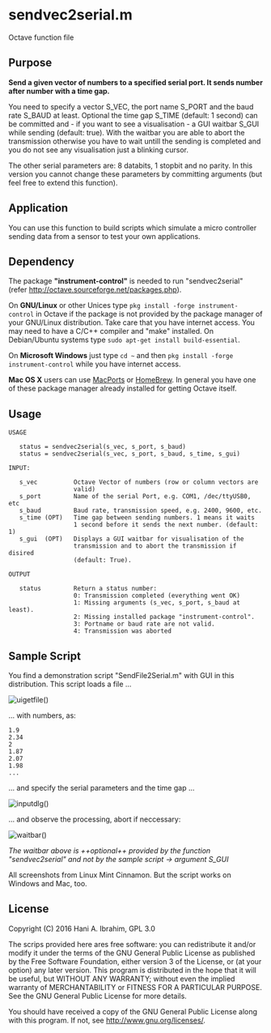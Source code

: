 # sendvec2serial.m

Octave function file

## Purpose

**Send a given vector of numbers to a specified serial port. It sends number after number with a time gap.**

You need to specify a vector S_VEC, the port name S_PORT and the baud rate S_BAUD at least. Optional the time gap S_TIME (default: 1 second) can be committed and - if you want to see a visualisation - a GUI waitbar S_GUI while sending (default: true). With the waitbar you are able to abort the transmission otherwise you have to wait untill the sending is completed and you do not see any visualisation just a blinking cursor.

The other serial parameters are: 8 databits, 1 stopbit and no parity. In this version you cannot change these parameters by committing arguments (but feel free to extend this function).

## Application

You can use this function to build scripts which simulate a micro controller sending data from a sensor to test your own applications.
 
## Dependency

The package **"instrument-control"** is needed to run "sendvec2serial" (refer http://octave.sourceforge.net/packages.php). 

On **GNU/Linux** or other Unices type `pkg install -forge instrument-control` in Octave if the package is not provided by the package manager of your GNU/Linux distribution. Take care that you have internet access. You may need to have a C/C++ compiler and "make" installed. On Debian/Ubuntu systems type `sudo apt-get install build-essential`.

On **Microsoft Windows** just type `cd ~` and then `pkg install -forge instrument-control` while you have internet access.

**Mac OS X** users can use [MacPorts](http://www.macports.org/) or [HomeBrew](http://brew.sh/). In general you have one of these package manager already installed for getting Octave itself.

## Usage

```
USAGE

   status = sendvec2serial(s_vec, s_port, s_baud)
   status = sendvec2serial(s_vec, s_port, s_baud, s_time, s_gui)

INPUT:

   s_vec          Octave Vector of numbers (row or column vectors are 
                  valid)
   s_port         Name of the serial Port, e.g. COM1, /dec/ttyUSB0, etc
   s_baud         Baud rate, transmission speed, e.g. 2400, 9600, etc.
   s_time (OPT)   Time gap between sending numbers. 1 means it waits 
                  1 second before it sends the next number. (default: 1)
   s_gui  (OPT)   Displays a GUI waitbar for visualisation of the 
                  transmission and to abort the transmission if disired 
                  (default: True).
 
OUTPUT

   status         Return a status number:
                  0: Transmission completed (everything went OK)
                  1: Missing arguments (s_vec, s_port, s_baud at least).
                  2: Missing installed package "instrument-control".
                  3: Portname or baud rate are not valid.
                  4: Transmission was aborted
```

## Sample Script

You find a demonstration script "SendFile2Serial.m" with GUI in this distribution. This script loads a file ...

![uigetfile()](http://blog.hani-ibrahim.de/wp-content/uploads/sendvec2serial_1.png)

... with numbers, as:

```
1.9
2.34
2
1.87
2.07
1.98
...
```

... and specify the serial parameters and the time gap ...

![inputdlg()](http://blog.hani-ibrahim.de/wp-content/uploads/sendvec2serial_2.png)

... and observe the processing, abort if neccessary:

![waitbar()](http://blog.hani-ibrahim.de/wp-content/uploads/sendvec2serial_3.png "GUI waitbar")

*The waitbar above is ++optional++ provided by the function "sendvec2serial" and not by the sample script -> argument S_GUI* 

All screenshots from Linux Mint Cinnamon. But the script works on Windows and Mac, too.

## License
Copyright (C) 2016  Hani A. Ibrahim, GPL 3.0

The scrips provided here ares free software: you can redistribute it and/or modify it under the terms of the GNU General Public License as published by the Free Software Foundation, either version 3 of the License, or (at your option) any later version. This program is distributed in the hope that it will be useful, but WITHOUT ANY WARRANTY; without even the implied warranty of MERCHANTABILITY or FITNESS FOR A PARTICULAR PURPOSE.  See the GNU General Public License for more details.

You should have received a copy of the GNU General Public License along with this program.  If not, see <http://www.gnu.org/licenses/>.
